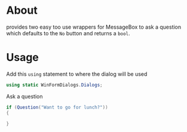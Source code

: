 ﻿# About

provides two easy too use wrappers for MessageBox to ask a question which defaults to the `No` button and returns a `bool`.

# Usage

Add this `using` statement to where the dialog will be used

```csharp
using static WinFormDialogs.Dialogs;
```

Ask a question

```csharp
if (Question("Want to go for lunch?"))
{
    
}
```

